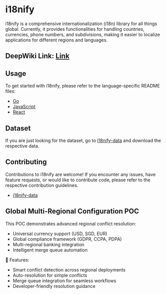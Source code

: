 # i18nify

i18nify is a comprehensive internationalization (i18n) library for all things global. 
Currently, it provides functionalities for handling countries, currencies, phone numbers, and subdivisions, making it easier to localize applications for different regions and languages.

## DeepWiki Link: [Link](https://deepwiki.com/razorpay/i18nify)

## Usage

To get started with i18nify, please refer to the language-specific README files:

- [Go](./packages/i18nify-go/readme.md)
- [JavaScript](./packages/i18nify-js/README.md)
- [React](./packages/i18nify-react/README.md)

## Dataset

If you are just looking for the dataset, go to [i18nify-data](i18nify-data) and download the respective data.

## Contributing

Contributions to i18nify are welcome! If you encounter any issues, have feature requests, or would like to contribute code, please refer to the respective contribution guidelines.

- [i18nify-data](i18nify-data/contribution-guidelines.md)


## Global Multi-Regional Configuration POC
This POC demonstrates advanced regional conflict resolution:
- Universal currency support (USD, SGD, EUR)
- Global compliance framework (GDPR, CCPA, PDPA)
- Multi-regional banking integration
- Intelligent merge queue automation

🚀 Features:
- Smart conflict detection across regional deployments
- Auto-resolution for simple conflicts  
- Merge queue integration for seamless workflows
- Developer-friendly resolution guidance
